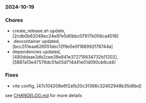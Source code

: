 ### 2024-10-19

### Chores
+ create_release.sh update, [2cdb0b62048ec24e97e5d0bbc07917b056ca4016]
+ .devcontainer updated, [bcc251eaa626551dec12f9e5e0f168992f78744a]
+ dependencies updated, [480ddaae3db2cee38e841e372715634732b11202], [5887a13e47576dc01a05d714d41e01d090cb6cd4]

### Fixes
+ vite config, [47c104208e6f2afb20c31366c32402948b35d6bd]

see <a href='https://github.com/mrjackwills/belugasnooze_vue/blob/main/CHANGELOG.md'>CHANGELOG.md</a> for more details
